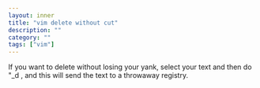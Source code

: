 ```yaml
---
layout: inner
title: "vim delete without cut"
description: ""
category: ""
tags: ["vim"]
---
```

If you want to delete without losing your yank, select your text
and then do "_d , and this will send the text to a throwaway registry.
